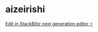 # aizeirishi

[Edit in StackBlitz next generation editor ⚡️](https://stackblitz.com/~/github.com/ndendevip/aizeirishi)